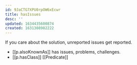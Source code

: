 ```yaml
---
id: 9JaCTG7XPU0rpOW6xEcwr
title: hasIssues
desc: ''
updated: 1634435600874
created: 1631308982222
---
```


If you care about the solution, unreported issues get reported.

- [[p.alsoKnownAs]] has issues, problems, challenges. 
- [[p.hasClass]] [[Predicate]]
  
